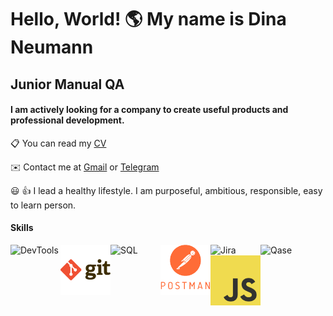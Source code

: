 # Hello, World! :earth_americas: My name is Dina Neumann

## Junior Manual QA

#### I am actively looking for a company to create useful products and professional development.

:clipboard: You can read my [CV](https://cv.hexlet.io/ru/account/resumes/4584)

:envelope: Contact me at [Gmail](http://neumannidd@gmail.com/) or [Telegram](https://t.me/dina_neumann)  

:smiley: :+1: I lead a healthy lifestyle. I am purposeful, ambitious, responsible, easy to learn person.

#### Skills

<img align="left" alt="DevTools" width="80px" src="https://encrypted-tbn0.gstatic.com/images?q=tbn:ANd9GcTWhvSo-G7aqN03tD4KigMOQSJPHh2DuZZCQA&s" title="DevTools" />

<img align="left" alt="Git" width="80px" src="https://raw.githubusercontent.com/github/explore/80688e429a7d4ef2fca1e82350fe8e3517d3494d/topics/git/git.png" title="Git" />

<img align="left" alt="SQL" width="80px" src="https://encrypted-tbn0.gstatic.com/images?q=tbn:ANd9GcQUAbQJ1smNrIvvMazOCFGA3d2T7aqawCi19Q&s" title="SQL" />

<img align="left" alt="Postman" width="80px" src="https://raw.githubusercontent.com/github/explore/08fb5e541701424029515300b5b1e66aa2fbd68a/topics/postman/postman.png" title="Postman" />

<img align="left" alt="Jira" width="80px" src="https://besthard.ru/wa-data/public/shop/products/00/31/293100/images/48878/48878.750x0.png" title="Jira" />

<img align="left" alt="Qase" width="80px" src="https://media.licdn.com/dms/image/D4D0BAQHe8aNTUPt3TA/company-logo_200_200/0/1689265711152/qaseio_logo?e=2147483647&v=beta&t=ewIT3bcLwCVmjTgRIxjZ_w8mPGI45H-FpX8ITcdkerI" title="Qase" />

<img align="left" alt="JavaScript" width="80px" src="https://raw.githubusercontent.com/github/explore/80688e429a7d4ef2fca1e82350fe8e3517d3494d/topics/javascript/javascript.png" title="JavaScript" />
